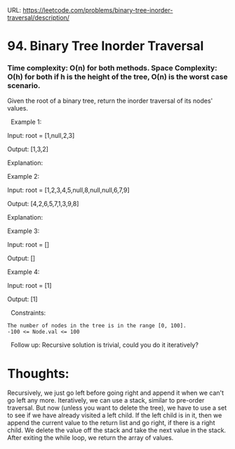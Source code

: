 URL: https://leetcode.com/problems/binary-tree-inorder-traversal/description/

# 94. Binary Tree Inorder Traversal

### Time complexity: O(n) for both methods. Space Complexity: O(h) for both if h is the height of the tree, O(n) is the worst case scenario.

Given the root of a binary tree, return the inorder traversal of its nodes' values.

 
Example 1:

Input: root = [1,null,2,3]

Output: [1,3,2]

Explanation:

Example 2:

Input: root = [1,2,3,4,5,null,8,null,null,6,7,9]

Output: [4,2,6,5,7,1,3,9,8]

Explanation:

Example 3:

Input: root = []

Output: []

Example 4:

Input: root = [1]

Output: [1]

 
Constraints:

	The number of nodes in the tree is in the range [0, 100].
	-100 <= Node.val <= 100

 
Follow up: Recursive solution is trivial, could you do it iteratively?

# Thoughts:
Recursively, we just go left before going right and append it when we can't go left any more. Iteratively, we can use a stack, similar to pre-order traversal. But now (unless you want to delete the tree), we have to use a set to see if we 
have already visited a left child. If the left child is in it, then we append the current value to the return list and go right, if there is a right child. We delete the value off the stack and take the next value in the stack. After 
exiting the while loop, we return the array of values.
